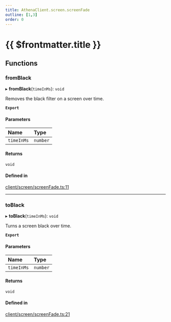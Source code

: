 ```yaml
---
title: AthenaClient.screen.screenFade
outline: [1,3]
order: 0
---
```


# {{ $frontmatter.title }}


## Functions

### fromBlack

▸ **fromBlack**(`timeInMs`): `void`

Removes the black filter on a screen over time.

**`Export`**

#### Parameters

| Name | Type |
| :------ | :------ |
| `timeInMs` | `number` |

#### Returns

`void`

#### Defined in

[client/screen/screenFade.ts:11](https://github.com/Stuyk/altv-athena/blob/627294b/src/core/client/screen/screenFade.ts#L11)

___

### toBlack

▸ **toBlack**(`timeInMs`): `void`

Turns a screen black over time.

**`Export`**

#### Parameters

| Name | Type |
| :------ | :------ |
| `timeInMs` | `number` |

#### Returns

`void`

#### Defined in

[client/screen/screenFade.ts:21](https://github.com/Stuyk/altv-athena/blob/627294b/src/core/client/screen/screenFade.ts#L21)
